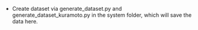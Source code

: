 * Create dataset via generate_dataset.py and generate_dataset_kuramoto.py in the system folder, which will save the data here.
